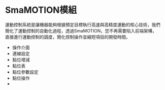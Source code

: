 # SmaMOTION模組

運動控制系統是讓機器能夠根據預定目標執行高速與高精度運動的核心技術，我們簡化了運動控制的自動化過程，透過SmaMOTION，您不再需要陷入前端架構，直接進行運動控制的調度，簡化控制操作並縮短項目的開發時間。

* 操作介面
* 連線設定
* 點位增減
* 點位表
* 點位參數設定
* 點位操作
* 

